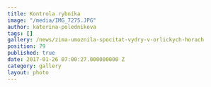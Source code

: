 ```yaml
---
title: Kontrola rybníka
image: "/media/IMG_7275.JPG"
author: katerina-polednikova
tags: []
gallery: /news/zima-umoznila-spocitat-vydry-v-orlickych-horach
position: 79
published: true
date: 2017-01-26 07:00:27.000000000 Z
category: gallery
layout: photo
---
```

